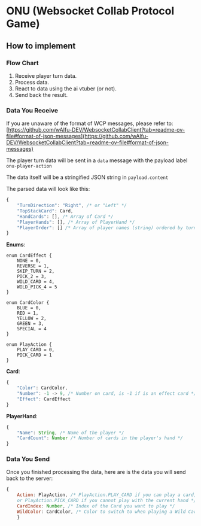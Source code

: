 # ONU (Websocket Collab Protocol Game)
## How to implement
### Flow Chart
1. Receive player turn data.
2. Process data.
3. React to data using the ai vtuber (or not).
4. Send back the result.
### Data You Receive
If you are unaware of the format of WCP messages, please refer to: [https://github.com/wAIfu-DEV/WebsocketCollabClient?tab=readme-ov-file#format-of-json-messages](https://github.com/wAIfu-DEV/WebsocketCollabClient?tab=readme-ov-file#format-of-json-messages)

The player turn data will be sent in a `data` message with the payload label `onu-player-action`

The data itself will be a stringified JSON string in `payload.content`

The parsed data will look like this:
```js
{
    "TurnDirection": "Right", /* or "Left" */
    "TopStackCard": Card,
    "HandCards": [], /* Array of Card */
    "PlayerHands": [], /* Array of PlayerHand */
    "PlayerOrder": [] /* Array of player names (string) ordered by turn (assuming right turn) */
}
```
**Enums**:
```gdscript
enum CardEffect {
    NONE = 0,
    REVERSE = 1,
    SKIP_TURN = 2,
    PICK_2 = 3,
    WILD_CARD = 4,
    WILD_PICK_4 = 5
}

enum CardColor {
    BLUE = 0,
    RED = 1,
    YELLOW = 2,
    GREEN = 3,
    SPECIAL = 4
}

enum PlayAction {
    PLAY_CARD = 0,
    PICK_CARD = 1
}
```
**Card**:
```js
{
    "Color": CardColor,
    "Number": -1 -> 9, /* Number on card, is -1 if is an effect card */
    "Effect": CardEffect
}
```
**PlayerHand**:
```js
{
    "Name": String, /* Name of the player */
    "CardCount": Number /* Number of cards in the player's hand */
}
```
### Data You Send
Once you finished processing the data, here are is the data you will send back to the server:
```js
{
    Action: PlayAction, /* PlayAction.PLAY_CARD if you can play a card,
    or PlayAction.PICK_CARD if you cannot play with the current hand */
    CardIndex: Number, /* Index of the Card you want to play */
    WildColor: CardColor, /* Color to switch to when playing a Wild Card */
    }
```
